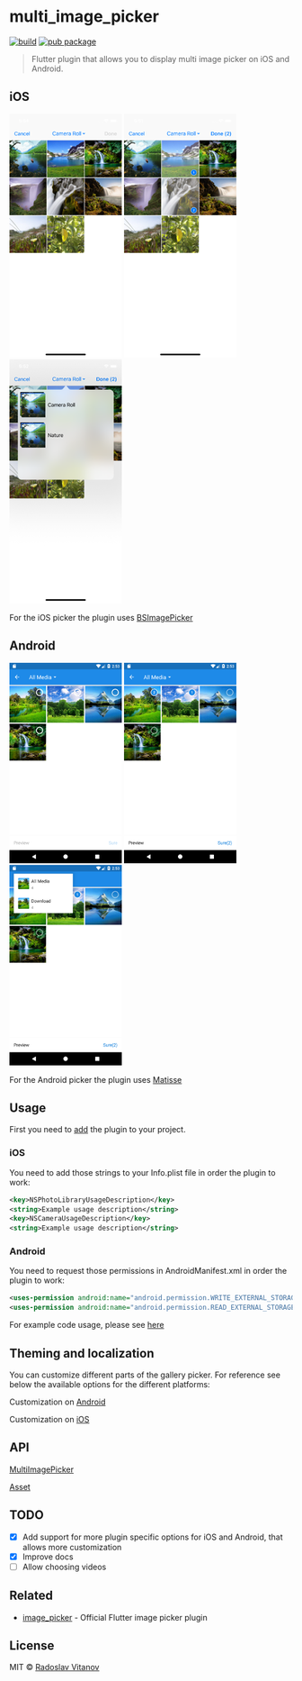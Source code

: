 # multi_image_picker

[![build](https://img.shields.io/travis/Sh1d0w/multi_image_picker.svg)](https://pub.dartlang.org/packages/multi_image_picker)
[![pub package](https://img.shields.io/pub/v/multi_image_picker.svg)](https://pub.dartlang.org/packages/multi_image_picker)

> Flutter plugin that allows you to display multi image picker on iOS and Android.

## iOS

![Screenshot iOS 1](screenshots/ios-1.png) ![Screenshot iOS 2](screenshots/ios-2.png) ![Screenshot iOS 3](screenshots/ios-3.png)

For the iOS picker the plugin uses [BSImagePicker](https://github.com/mikaoj/BSImagePicker)

## Android

![Screenshot Anroid 1](screenshots/android-1.png) ![Screenshot Anroid 2](screenshots/android-2.png) ![Screenshot Anroid 3](screenshots/android-3.png)

For the Android picker the plugin uses [Matisse](https://github.com/zhihu/Matisse)

## Usage

First you need to [add](https://pub.dartlang.org/packages/multi_image_picker#-installing-tab-) the plugin to your project.

### iOS

You need to add those strings to your Info.plist file in order the plugin to work:
```xml
<key>NSPhotoLibraryUsageDescription</key>
<string>Example usage description</string>
<key>NSCameraUsageDescription</key>
<string>Example usage description</string>
```

### Android

You need to request those permissions in AndroidManifest.xml in order the plugin to work:

```xml
<uses-permission android:name="android.permission.WRITE_EXTERNAL_STORAGE" />
<uses-permission android:name="android.permission.READ_EXTERNAL_STORAGE" />

```

For example code usage, please see [here](https://github.com/Sh1d0w/multi_image_picker/blob/master/example/lib/main.dart)

## Theming and localization

You can customize different parts of the gallery picker. For reference see below the available options for the different platforms:

Customization on [Android](https://github.com/Sh1d0w/multi_image_picker/tree/master/doc/android.md)

Customization on [iOS](https://github.com/Sh1d0w/multi_image_picker/tree/master/doc/ios.md)

## API

[MultiImagePicker](https://pub.dartlang.org/documentation/multi_image_picker/latest/picker/MultiImagePicker-class.html)

[Asset](https://pub.dartlang.org/documentation/multi_image_picker/latest/asset/Asset-class.html)

## TODO

- [x] Add support for more plugin specific options for iOS and Android, that allows more customization
- [x] Improve docs
- [ ] Allow choosing videos

## Related

- [image_picker](https://pub.dartlang.org/packages/image_picker) - Official Flutter image picker plugin

## License

MIT © [Radoslav Vitanov](https://github.com/Sh1d0w)